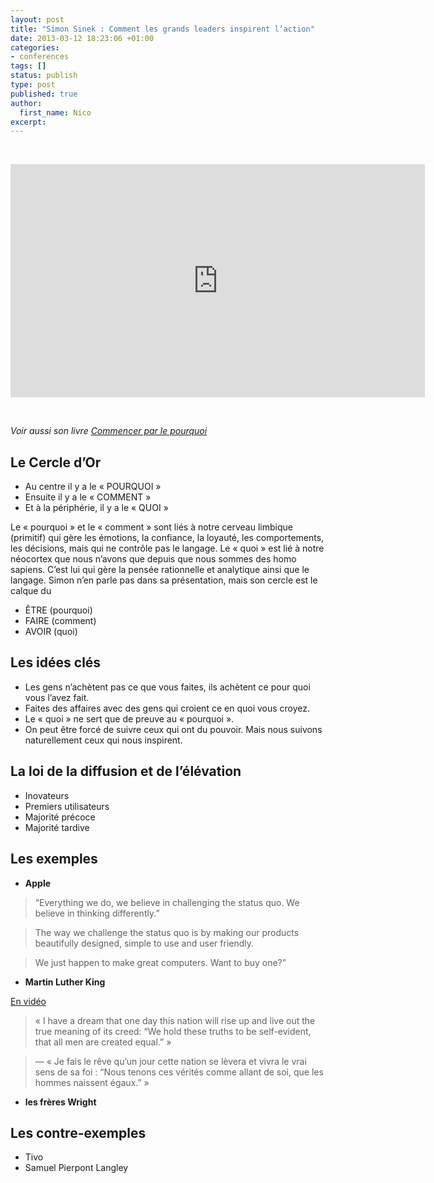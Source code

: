 ```yaml
---
layout: post
title: "Simon Sinek : Comment les grands leaders inspirent l’action"
date: 2013-03-12 18:23:06 +01:00
categories:
- conferences
tags: []
status: publish
type: post
published: true
author:
  first_name: Nico
excerpt:
---
```




&nbsp;

<iframe src="http://embed.ted.com/talks/lang/fr/simon_sinek_how_great_leaders_inspire_action.html" width="663" height="373" frameborder="0" scrolling="no" allowfullscreen="allowfullscreen"></iframe>

&nbsp;

*Voir aussi son livre [Commencer par le pourquoi](http://www.amazon.fr/dp/2923746678)*




## Le Cercle d’Or

- Au centre il y a le « POURQUOI »
- Ensuite il y a le « COMMENT »
- Et à la périphérie, il y a le « QUOI »

Le « pourquoi » et le « comment » sont liés à notre cerveau limbique (primitif) qui gère les émotions, la confiance, la loyauté, les comportements, les décisions, mais qui ne contrôle pas le langage. Le « quoi » est lié à notre néocortex que nous n’avons que depuis que nous sommes des homo sapiens. C’est lui qui gère la pensée rationnelle et analytique ainsi que le langage. Simon n’en parle pas dans sa présentation, mais son cercle est le calque du

- ÊTRE (pourquoi)
- FAIRE (comment)
- AVOIR (quoi)



## Les idées clés

- Les gens n’achètent pas ce que vous faites, ils achètent ce pour quoi vous l’avez fait.
- Faites des affaires avec des gens qui croient ce en quoi vous croyez.
- Le « quoi » ne sert que de preuve au « pourquoi ».
- On peut être forcé de suivre ceux qui ont du pouvoir. Mais nous suivons naturellement ceux qui nous inspirent.





## La loi de la diffusion et de l’élévation

- Inovateurs
- Premiers utilisateurs
- Majorité précoce
- Majorité tardive



## Les exemples


- **Apple**

> “Everything we do, we believe in challenging the status quo. We believe in thinking differently.”

> The way we challenge the status quo is by making our products beautifully designed, simple to use and user friendly.

> We just happen to make great computers. Want to buy one?”


- **Martin Luther King**

[En vidéo](https://www.youtube.com/watch?v=Wxc6iqRC-n8)

> « I have a dream that one day this nation will rise up and live out the true meaning of its creed: “We hold these truths to be self-evident, that all men are created equal.” »

> — « Je fais le rêve qu’un jour cette nation se lèvera et vivra le vrai sens de sa foi : “Nous tenons ces vérités comme allant de soi, que les hommes naissent égaux.” »

- **les frères Wright**


## Les contre-exemples

- Tivo
- Samuel Pierpont Langley

